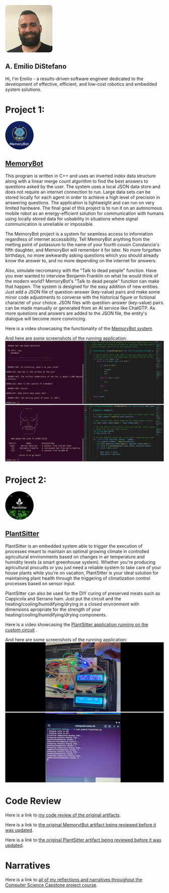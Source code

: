 ![host-and-port](images/emilio-picture.png)

## A. Emilio DiStefano

Hi, I'm Emilio - a results-driven software engineer dedicated to the development of effective, efficient, and low-cost robotics and embedded system solutions.

# Project 1: 
![host-and-port](images/MemoryBot-logo.png)
## [MemoryBot](https://github.com/AEmilioDiStefano/MemoryBot)

This program is written in C++ and uses an inverted index data structure along with a linear merge count algorithm to find the best answers to questions asked by the user.  The system uses a local JSON data store and does not require an internet connection to run.  Large data sets can be stored locally for each agent in order to achieve a high level of precision in answering questions.  The application is lightweight and can run on very limited hardware.  The final goal of this project is to run it on an autonomous mobile robot as an energy-efficient solution for communication with humans using locally stored data for usbability in situations where signal communication is unreliable or impossible. 

The MemoryBot project is a system for seamless access to information regardless of internet accessibility.  Tell MemoryBot anything from the melting point of potassium to the name of your fourth cousin Constancia's fifth daughter, and MemoryBot will remember it for later.  No more forgotten birthdays, no more awkwardly asking questions which you should already know the answer to, and no more depending on the internet for answers. 

Also, simulate necromancy with the "Talk to dead people" function.  Have you ever wanted to interview Benjamin Franklin on what he would think of the modern world?  MemoryBot's "Talk to dead people" function can make that happen.  The system is designed for the easy addition of new entities.  Just add a JSON file of question-answer (key-value) pairs and make some minor code adjustments to converse with the historical figure or fictional character of your choice.  JSON files with question-answer (key-value) pairs can be made manually or generated from an AI service like ChatGTP.  As more questions and answers are added to the JSON file, the entity's dialogue will become more convincing.

Here is a video showcasing the functionality of the [MemoryBot system](https://www.youtube.com/watch?v=cjq_WKRvxD4).

And here are some screenshots of the running application:
![host-and-port](images/MemoryBot-screenshot-1.png)
![host-and-port](images/MemoryBot-screenshot-2.png)



# Project 2: 
![host-and-port](images/PlantSitter-logo.png)
## [PlantSitter](https://github.com/AEmilioDiStefano/PlantSitter)

PlantSitter is an embedded system able to trigger the execution of processes meant to maintain an optimal growing climate in controlled agricultural environments based on changes in air temperature and humidity levels (a smart greenhouse system).  Whether you're producing agricultural procudts or you just need a reliable system to take care of your house plants while you're on vacation, PlantSitter is your ideal solution for maintaining plant health through the triggering of climatization control processes based on sensor input.

PlantSitter can also be used for the DIY curing of preserved meats such as Cappicola and Serrano ham.  Just put the circuit and the heating/cooling/humidifying/drying in a closed environment with dimensions apropriate for the strength of your heating/cooling/humidifying/drying components.

Here is a video showcasing the [PlantSitter application running on the custom circuit](https://www.youtube.com/shorts/BfkOsw1nlx0) 
.

And here are some screenshots of the running application:
![host-and-port](images/PlantSitter-screenshot-1.png)
![host-and-port](images/PlantSitter-screenshot-2.png)



# Code Review
Here is a link to [my code review of the original artifacts](https://www.youtube.com/watch?v=FD-Vz5hAikA).

Here is a link to [the original MemorytBot artifact being reviewed before it was updated](https://github.com/AEmilioDiStefano/memory-bot-python). 

Here is a link to [the original PlantSitter artifact being reviewed before it was updated](https://github.com/AEmilioDiStefano/embedded-systems).

# Narratives 
Here is a link to [all of my reflections and narratives throughout the Computer Science Capstone project course](https://github.com/AEmilioDiStefano/capstone-project).
